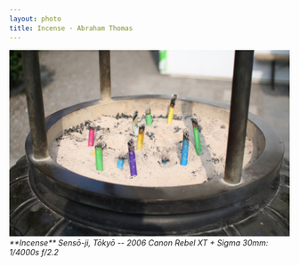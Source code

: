 ```yaml
---
layout: photo
title: Incense · Abraham Thomas
---
```


<img src="/assets/photos/Incense.jpg" width="540px" class="photo">

<i>
**Incense**  
Sensō-ji, Tōkyō -- 2006  
Canon Rebel XT + Sigma 30mm: 1/4000s f/2.2
</i>
